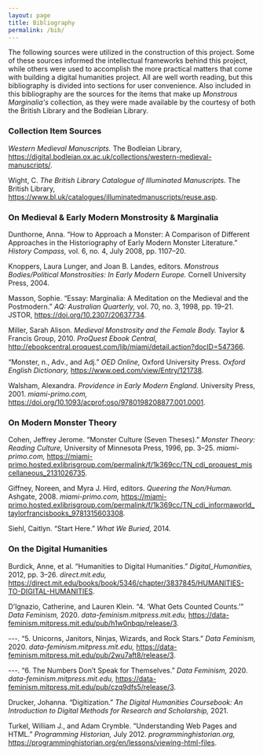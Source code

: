 ```yaml
---
layout: page
title: Bibliography
permalink: /bib/
---
```

 
The following sources were utilized in the construction of this project. Some of these sources informed the intellectual frameworks behind this project, while others were used to accomplish the more practical matters that come with building a digital humanities project. All are well worth reading, but this bibliography is divided into sections for user convenience. Also included in this bibliography are the sources for the items that make up *Monstrous Marginalia's* collection, as they were made available by the courtesy of both the British Library and the Bodleian Library.

### Collection Item Sources

*Western Medieval Manuscripts.* The Bodleian Library, https://digital.bodleian.ox.ac.uk/collections/western-medieval-manuscripts/.

Wight, C. *The British Library Catalogue of Illuminated Manuscripts.* The British Library, https://www.bl.uk/catalogues/illuminatedmanuscripts/reuse.asp.

### On Medieval & Early Modern Monstrosity & Marginalia

Dunthorne, Anna. “How to Approach a Monster: A Comparison of Different Approaches in the Historiography of Early Modern Monster Literature.” *History Compass,* vol. 6, no. 4, July 2008, pp. 1107–20.

Knoppers, Laura Lunger, and Joan B. Landes, editors. *Monstrous Bodies/Political Monstrosities: In Early Modern Europe.* Cornell University Press, 2004.

Masson, Sophie. “Essay: Marginalia: A Meditation on the Medieval and the Postmodern.” *AQ: Australian Quarterly,* vol. 70, no. 3, 1998, pp. 19–21. JSTOR, https://doi.org/10.2307/20637734.

Miller, Sarah Alison. *Medieval Monstrosity and the Female Body.* Taylor & Francis Group, 2010. *ProQuest Ebook Central,* http://ebookcentral.proquest.com/lib/miami/detail.action?docID=547366.

“Monster, n., Adv., and Adj.” *OED Online,* Oxford University Press. *Oxford English Dictionary,* https://www.oed.com/view/Entry/121738.

Walsham, Alexandra. *Providence in Early Modern England.* University Press, 2001. *miami-primo.com,* https://doi.org/10.1093/acprof:oso/9780198208877.001.0001.


### On Modern Monster Theory

Cohen, Jeffrey Jerome. “Monster Culture (Seven Theses).” *Monster Theory: Reading Culture,* University of Minnesota Press, 1996, pp. 3–25. *miami-primo.com,* https://miami-primo.hosted.exlibrisgroup.com/permalink/f/1k369cc/TN_cdi_proquest_miscellaneous_2131026735.

Giffney, Noreen, and Myra J. Hird, editors. *Queering the Non/Human.* Ashgate, 2008. *miami-primo.com,* https://miami-primo.hosted.exlibrisgroup.com/permalink/f/1k369cc/TN_cdi_informaworld_taylorfrancisbooks_9781315603308.

Siehl, Caitlyn. “Start Here.” *What We Buried,* 2014.


### On the Digital Humanities

Burdick, Anne, et al. “Humanities to Digital Humanities.” *Digital_Humanities,* 2012, pp. 3–26. *direct.mit.edu,* https://direct.mit.edu/books/book/5346/chapter/3837845/HUMANITIES-TO-DIGITAL-HUMANITIES.

D’Ignazio, Catherine, and Lauren Klein. “4. ‘What Gets Counted Counts.’” *Data Feminism,* 2020. *data-feminism.mitpress.mit.edu,* https://data-feminism.mitpress.mit.edu/pub/h1w0nbqp/release/3.

---. “5. Unicorns, Janitors, Ninjas, Wizards, and Rock Stars.” *Data Feminism,* 2020. *data-feminism.mitpress.mit.edu,* https://data-feminism.mitpress.mit.edu/pub/2wu7aft8/release/3.

---. “6. The Numbers Don’t Speak for Themselves.” *Data Feminism,* 2020. *data-feminism.mitpress.mit.edu,* https://data-feminism.mitpress.mit.edu/pub/czq9dfs5/release/3.

Drucker, Johanna. “Digitization.” *The Digital Humanities Coursebook: An Introduction to Digital Methods for Research and Scholarship,* 2021.

Turkel, William J., and Adam Crymble. “Understanding Web Pages and HTML.” *Programming Historian,* July 2012. *programminghistorian.org,* https://programminghistorian.org/en/lessons/viewing-html-files.
